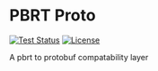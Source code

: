 # PBRT Proto

[![Test Status](https://github.com/BradleyMarie/pbrt_proto/actions/workflows/tests.yml/badge.svg?branch=main)](https://github.com/BradleyMarie/pbrt_proto/actions/workflows/tests.yml)
[![License](https://img.shields.io/badge/License-MPL--2.0-blue.svg)](https://github.com/BradleyMarie/libfbsdf/master/LICENSE)

A pbrt to protobuf compatability layer